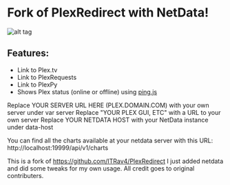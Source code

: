 # Fork of PlexRedirect with NetData!
![alt tag](https://i.imgur.com/ML30ZKQ.png)

## Features:
* Link to Plex.tv
* Link to PlexRequests
* Link to PlexPy
* Shows Plex status (online or offline) using [ping.js](https://github.com/alfg/ping.js)

Replace YOUR SERVER URL HERE (PLEX.DOMAIN.COM) with your own server under var server
Replace "YOUR PLEX GUI, ETC" with a URL to your own server 
Replace YOUR NETDATA HOST with your NetData instance under data-host

You can find all the charts available at your netdata server with this URL:
http://localhost:19999/api/v1/charts

This is a fork of https://github.com/ITRav4/PlexRedirect I just added netdata and did some tweaks for my own usage.
All credit goes to original contributers.
